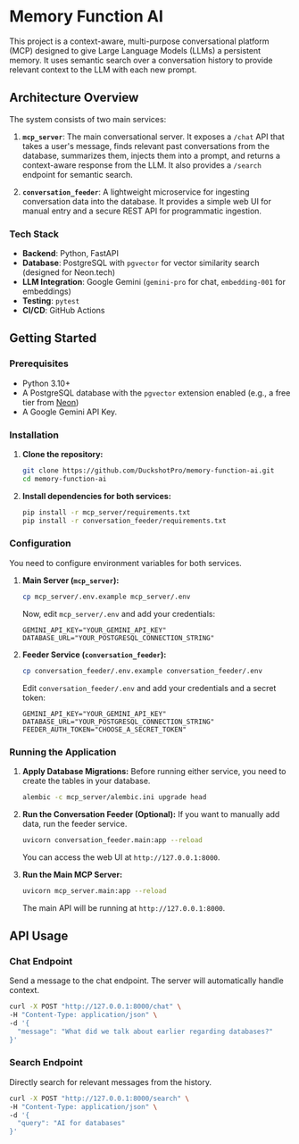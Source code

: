 # Memory Function AI

This project is a context-aware, multi-purpose conversational platform (MCP) designed to give Large Language Models (LLMs) a persistent memory. It uses semantic search over a conversation history to provide relevant context to the LLM with each new prompt.

## Architecture Overview

The system consists of two main services:

1.  **`mcp_server`**: The main conversational server. It exposes a `/chat` API that takes a user's message, finds relevant past conversations from the database, summarizes them, injects them into a prompt, and returns a context-aware response from the LLM. It also provides a `/search` endpoint for semantic search.

2.  **`conversation_feeder`**: A lightweight microservice for ingesting conversation data into the database. It provides a simple web UI for manual entry and a secure REST API for programmatic ingestion.

### Tech Stack

*   **Backend**: Python, FastAPI
*   **Database**: PostgreSQL with `pgvector` for vector similarity search (designed for Neon.tech)
*   **LLM Integration**: Google Gemini (`gemini-pro` for chat, `embedding-001` for embeddings)
*   **Testing**: `pytest`
*   **CI/CD**: GitHub Actions

## Getting Started

### Prerequisites

*   Python 3.10+
*   A PostgreSQL database with the `pgvector` extension enabled (e.g., a free tier from [Neon](https://neon.tech/))
*   A Google Gemini API Key.

### Installation

1.  **Clone the repository:**
    ```bash
    git clone https://github.com/DuckshotPro/memory-function-ai.git
    cd memory-function-ai
    ```

2.  **Install dependencies for both services:**
    ```bash
    pip install -r mcp_server/requirements.txt
    pip install -r conversation_feeder/requirements.txt
    ```

### Configuration

You need to configure environment variables for both services.

1.  **Main Server (`mcp_server`):**
    ```bash
    cp mcp_server/.env.example mcp_server/.env
    ```
    Now, edit `mcp_server/.env` and add your credentials:
    ```
    GEMINI_API_KEY="YOUR_GEMINI_API_KEY"
    DATABASE_URL="YOUR_POSTGRESQL_CONNECTION_STRING"
    ```

2.  **Feeder Service (`conversation_feeder`):**
    ```bash
    cp conversation_feeder/.env.example conversation_feeder/.env
    ```
    Edit `conversation_feeder/.env` and add your credentials and a secret token:
    ```
    GEMINI_API_KEY="YOUR_GEMINI_API_KEY"
    DATABASE_URL="YOUR_POSTGRESQL_CONNECTION_STRING"
    FEEDER_AUTH_TOKEN="CHOOSE_A_SECRET_TOKEN"
    ```

### Running the Application

1.  **Apply Database Migrations:**
    Before running either service, you need to create the tables in your database.
    ```bash
    alembic -c mcp_server/alembic.ini upgrade head
    ```

2.  **Run the Conversation Feeder (Optional):**
    If you want to manually add data, run the feeder service.
    ```bash
    uvicorn conversation_feeder.main:app --reload
    ```
    You can access the web UI at `http://127.0.0.1:8000`.

3.  **Run the Main MCP Server:**
    ```bash
    uvicorn mcp_server.main:app --reload
    ```
    The main API will be running at `http://127.0.0.1:8000`.

## API Usage

### Chat Endpoint

Send a message to the chat endpoint. The server will automatically handle context.

```bash
curl -X POST "http://127.0.0.1:8000/chat" \
-H "Content-Type: application/json" \
-d '{
  "message": "What did we talk about earlier regarding databases?"
}'
```

### Search Endpoint

Directly search for relevant messages from the history.

```bash
curl -X POST "http://127.0.0.1:8000/search" \
-H "Content-Type: application/json" \
-d '{
  "query": "AI for databases"
}'
```

